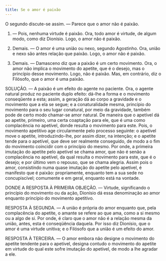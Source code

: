 ```yaml
---
title: Se o amor é paixão
---
```


O segundo discute-se assim. ― Parece que o amor não é paixão.  

1. ― Pois, nenhuma virtude é paixão. Ora, todo amor é virtude, de algum modo, como diz Dionísio. Logo, o amor não é paixão.  

2. Demais. ― O amor é uma união ou nexo, segundo Agostinho. Ora, união e nexo são antes relação que paixão. Logo, o amor não é paixão.  

3. Demais. ― Damasceno diz que a paixão é um certo movimento. Ora, o amor não implica o movimento do apetite, que é o desejo, mas o princípio desse movimento. Logo, não é paixão.  Mas, em contrário, diz o Filósofo, que o amor é uma paixão.  

SOLUÇÃO. ― A paixão é um efeito do agente no paciente. Ora, o agente natural produz no paciente duplo efeito: dá-lhe a forma e o movimento conseqüente a esta; assim, a geração dá ao corpo a gravidade e o movimento que a ela se segue; e a conaturalidade mesma, princípio do movimento para o seu lugar conatural, por meio da gravidade, também pode de certo modo chamar-se amor natural. De maneira que o apetível dá ao apetite, primeiro, uma certa coaptação para ele, que é uma como complacência no apetível, donde resulta o movimento para este. Pois, o movimento apetitivo age circularmente pelo processo seguinte: o apetível move o apetite, introduzindo-lhe, por assim dizer, na intenção; e o apetite tende para o apetível, que deve ser realmente conseguido, de modo a o fim do movimento coincidir com o princípio do mesmo. Por onde, a primeira imutação do apetite pelo apetível se chama amor, que não é senão a complacência no apetível, da qual resulta o movimento para este, que é o desejo; e por último vem o repouso, que se chama alegria. Assim pois o amor, consistindo numa quase imutação do apetite pelo apetível, é manifesto que é paixão: propriamente, enquanto tem a sua sede no concupiscível; comumente e em geral, enquanto está na vontade.  

DONDE A RESPOSTA À PRIMEIRA OBJEÇÃO. ― Virtude, significando o princípio do movimento ou da ação, Dionísio dá essa denominação ao amor enquanto princípio do movimento apetitivo.  

RESPOSTA À SEGUNDA. ― A união é própria do amor enquanto que, pela complacência do apetite, o amante se refere ao que ama, como a si mesmo ou a algo de si. Por onde, é claro que o amor não é a relação mesma da união, antes, esta é conseqüência daquela. Por isso diz Dionísio, que o amor é uma virtude unitiva; e o Filósofo que a união é um efeito do amor. 

RESPOSTA À TERCEIRA. ― O amor embora não designe o movimento do apetite tendente para o apetível, designa contudo o movimento do apetite em virtude do qual este sofre imutação do apetível, de modo a lhe agradar a ele.